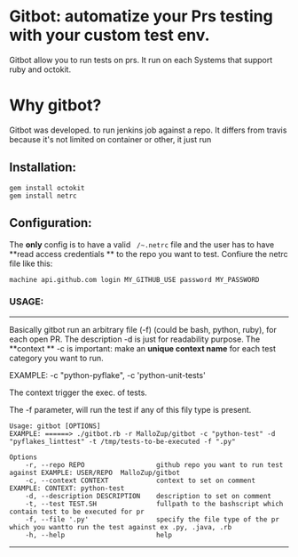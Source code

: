 # Gitbot: automatize your Prs testing with your custom test env.

Gitbot allow you to run tests on prs. It run on each Systems that support ruby and octokit.

# Why gitbot?

Gitbot was developed. to run jenkins job against a repo.
It differs from travis because it's not limited on container or other, it just run 


## Installation:

```console
gem install octokit
gem install netrc
```

## Configuration:

The **only** config is to have a valid ``` /~.netrc``` file and the user has to have **read access credentials ** to the repo you want to test.
Confiure the netrc file like this:

```
machine api.github.com login MY_GITHUB_USE password MY_PASSWORD
```

### USAGE:
************************************************

Basically gitbot run an arbitrary file (-f) (could be bash, python, ruby), for each open PR.
The description  -d is just for readability purpose.
The **context ** -c  is important: make an **unique context name** for each test category you want to run.

EXAMPLE: -c "python-pyflake", -c 'python-unit-tests'

The context trigger the exec. of tests.

The -f parameter, will run the test if any of this fily type is present.


```console
Usage: gitbot [OPTIONS] 
EXAMPLE: ======> ./gitbot.rb -r MalloZup/gitbot -c "python-test" -d "pyflakes_linttest" -t /tmp/tests-to-be-executed -f ".py"

Options
    -r, --repo REPO                  github repo you want to run test against EXAMPLE: USER/REPO  MalloZup/gitbot
    -c, --context CONTEXT            context to set on comment EXAMPLE: CONTEXT: python-test
    -d, --description DESCRIPTION    description to set on comment
    -t, --test TEST.SH               fullpath to the bashscript which contain test to be executed for pr
    -f, --file '.py'                 specify the file type of the pr which you wantto run the test against ex .py, .java, .rb
    -h, --help                       help
```
************************************************
